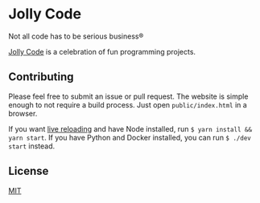 # Jolly Code
Not all code has to be serious business®

[Jolly Code](https://jollycode.org) is a celebration of fun programming projects.

## Contributing
Please feel free to submit an issue or pull request. The website is simple
enough to not require a build process. Just open `public/index.html` in a
browser.

If you want [live reloading](https://github.com/tapio/live-server) and have
Node installed, run `$ yarn install && yarn start`. If you have Python and
Docker installed, you can run `$ ./dev start` instead.

## License
[MIT](https://github.com/dguo/make-a-readme/blob/master/LICENSE)
